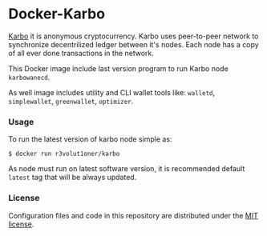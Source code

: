 # Docker-Karbo
[Karbo](https://karbo.io) it is anonymous cryptocurrency.
Karbo uses peer-to-peer network to synchronize decentrilized ledger between it's nodes.
Each node has a copy of all ever done transactions in the network.

This Docker image include last version program to run Karbo node `karbowanecd`.

As well image includes utility and CLI wallet tools like: `walletd`, `simplewallet`, `greenwallet`, `optimizer`.

### Usage
To run the latest version of karbo node simple as:
```shell
$ docker run r3volut1oner/karbo
```

As node must run on latest software version, it is recommended default `latest` tag that will be always updated.

### License
Configuration files and code in this repository are distributed under the [MIT license](/LICENSE).
